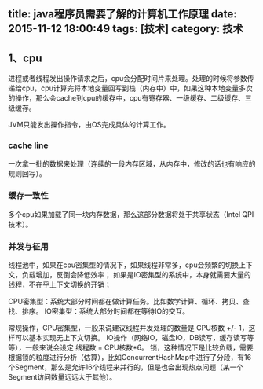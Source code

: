 title: java程序员需要了解的计算机工作原理
date: 2015-11-12 18:00:49
tags: [技术]
category: 技术
---

## 1、cpu
进程或者线程发出操作请求之后，cpu会分配时间片来处理。处理的时候将参数传递给cpu，cpu计算完将本地变量回写到栈（内存中）中，如果这种本地变量多次的操作，那么会cache到cpu的缓存中，cpu有寄存器、一级缓存、二级缓存、三级缓存。

<!--more-->

JVM只能发出操作指令，由OS完成具体的计算工作。

### cache line
一次拿一批的数据来处理（连续的一段内存区域，从内存中，修改的话也有响应的规则回写）。

### 缓存一致性
多个cpu如果加载了同一块内存数据，那么这部分数据将处于共享状态（Intel QPI技术）。

### 并发与征用
线程池中，如果在cpu密集型的情况下，如果线程非常多，cpu会频繁的切换上下文，负载增加，反倒会降低效率；
如果是IO密集型的系统中，本身就需要大量的线程，不在乎上下文切换的开销；

CPU密集型：系统大部分时间都在做计算任务。比如数学计算、循环、拷贝、查找、排序。
IO密集型：系统大部分时间都在等待IO的交互。

常规操作，CPU密集型，一般来说建议线程并发处理的数量是 CPU核数 +/- 1，这样可以基本实现无上下文切换。
IO操作（网络IO，磁盘IO，DB读写，缓存读写等等），一般来说会设定 线程数 = CPU核数*6。
锁，这种情况下是比较负载，需要根据锁的粒度进行分析（估算），比如ConcurrentHashMap中进行了分段，有16个Segment，那么是允许16个线程来并行的，但是也会出现热点问题（某一个Segment访问数量远远大于其他）。